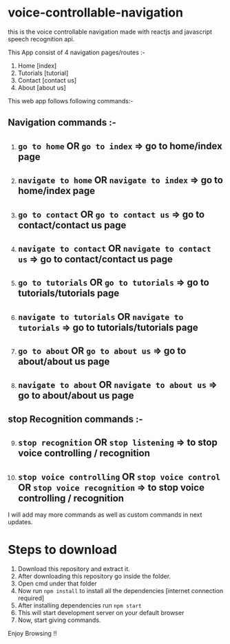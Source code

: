 # voice-controllable-navigation

this is the voice controllable navigation made with reactjs and javascript speech recognition api.

This App consist of 4 navigation pages/routes :-

1. Home [index]
2. Tutorials [tutorial]
3. Contact [contact us]
4. About [about us]

This web app follows following commands:-

## Navigation commands :-

1. ## `go to home` OR `go to index` => go to home/index page
2. ## `navigate to home` OR `navigate to index` => go to home/index page
3. ## `go to contact` OR `go to contact us` => go to contact/contact us page
4. ## `navigate to contact` OR `navigate to contact us` => go to contact/contact us page
5. ## `go to tutorials` OR `go to tutorials` => go to tutorials/tutorials page
6. ## `navigate to tutorials` OR `navigate to tutorials` => go to tutorials/tutorials page
7. ## `go to about` OR `go to about us` => go to about/about us page
8. ## `navigate to about` OR `navigate to about us` => go to about/about us page

## stop Recognition commands :-

9. ## `stop recognition` OR `stop listening` => to stop voice controlling / recognition
10. ## `stop voice controlling` OR `stop voice control` OR `stop voice recognition` => to stop voice controlling / recognition

I will add may more commands as well as custom commands in next updates.

# Steps to download

1. Download this repository and extract it.
2. After downloading this repository go inside the folder.
3. Open cmd under that folder
4. Now run `npm install` to install all the dependencies [internet connection required]
5. After installing dependencies run `npm start`
6. This will start development server on your default browser
7. Now, start giving commands.

Enjoy Browsing !!

